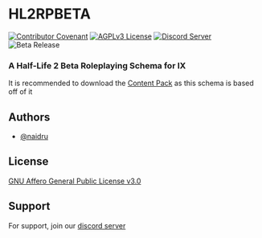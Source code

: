 # HL2RPBETA

[![Contributor Covenant](https://img.shields.io/badge/Contributor%20Covenant-2.1-4baaaa.svg)](CODE_OF_CONDUCT.md)
[![AGPLv3 License](https://img.shields.io/badge/License-AGPLv3-blue
)](https://github.com/Naidru/HL2RPBETA/blob/main/LICENSE)
[![Discord Server](https://img.shields.io/discord/1161489949300900040?logo=discord&logoColor=white&label=Discord
)](https://discord.gg/N8kqyjVzzV)
![Beta Release](https://img.shields.io/badge/Release-Beta-orange)

### A Half-Life 2 Beta Roleplaying Schema for IX

It is recommended to download the [Content Pack](https://steamcommunity.com/sharedfiles/filedetails/?id=3049488678) as this schema is based off of it

## Authors

- [@naidru](https://www.github.com/naidru)

## License

[GNU Affero General Public License v3.0](https://github.com/Naidru/HL2RPBETA/blob/main/LICENSE)

## Support

For support, join our [discord server](https://discord.gg/N8kqyjVzzV)
